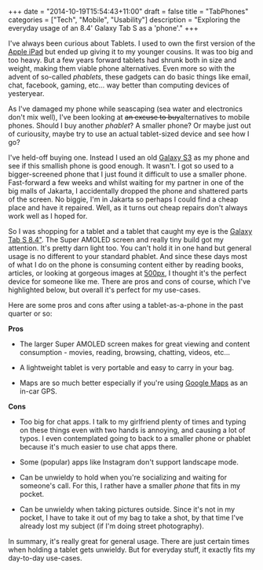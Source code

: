 +++
date = "2014-10-19T15:54:43+11:00"
draft = false
title = "TabPhones"
categories = ["Tech", "Mobile", "Usability"]
description = "Exploring the everyday usage of an 8.4' Galaxy Tab S as a 'phone'."
+++

I've always been curious about Tablets. I used to own the first
version of the [Apple iPad](http://store.apple.com/au/ipad) but ended up giving it to my younger cousins.
It was too big and too heavy. But a few years forward tablets had
shrunk both in size and weight, making them viable phone alternatives.
Even more so with the advent of so-called *phablets*, these gadgets
can do basic things like email, chat, facebook, gaming, etc... way better than
computing devices of yesteryear.

As I've damaged my phone while seascaping (sea water and electronics
don't mix well), I've been looking at ~~an excuse to buy~~alternatives to mobile phones.
Should I buy another *phablet*? A smaller phone? Or maybe just out of
curiousity, maybe try to use an actual tablet-sized device and see how
I go?

I've held-off buying one. Instead I used an old
[Galaxy S3](http://www.samsung.com/global/galaxys3/) as my phone and
see if this smallish phone is good enough. It wasn't. I got so used to
a bigger-screened phone that I just found it difficult to use a
smaller phone. Fast-forward a few weeks and whilst waiting for my
partner in one of the big malls of Jakarta, I accidentally dropped the
phone and shattered parts of the screen. No biggie, I'm in Jakarta so
perhaps I could find a cheap place and have it repaired. Well, as it
turns out cheap repairs don't always work well as I hoped for.

So I was shopping for a tablet and a tablet that caught my eye is
the
[Galaxy Tab S 8.4"](http://www.samsung.com/id/galaxytabs/?cid=id_ppc_googlesem_tabs_20140922).
The Super AMOLED screen and really tiny build got my attention. It's
pretty darn light too. You can't hold it in one hand but general usage
is no different to your standard phablet. And since these days most of what I do
on the phone is consuming content either by reading books, articles,
or looking at gorgeous images at [500px](https://www.500px.com), I
thought it's the perfect device for someone like me. There are pros
and cons of course, which I've highlighted below, but overall it's
perfect for my use-cases.

Here are some pros and cons after using a tablet-as-a-phone in the
past quarter or so:

__Pros__

* The larger Super AMOLED screen makes for great viewing and content
  consumption - movies, reading, browsing, chatting, videos, etc...

* A lightweight tablet is very portable and easy to carry in your bag.

* Maps are so much better especially if you're using
  [Google Maps](https://maps.google.com) as an in-car GPS.

__Cons__

* Too big for chat apps. I talk to my girlfriend plenty of times and
  typing on these things even with two hands is annoying, and causing
  a lot of typos. I even contemplated going to back to a smaller phone
  or phablet because it's much easier to use chat apps there.

* Some (popular) apps like Instagram don't support landscape mode.

* Can be unwieldy to hold when you're socializing and waiting for
  someone's call. For this, I rather have a smaller *phone* that fits
  in my pocket.

* Can be unwieldy when taking pictures outside. Since it's not in my
  pocket, I have to take it out of my bag to take a shot, by that time
  I've already lost my subject (if I'm doing street photography).

In summary, it's really great for general usage. There are just
certain times when holding a tablet gets unwieldy. But for everyday
stuff, it exactly fits my day-to-day use-cases.


